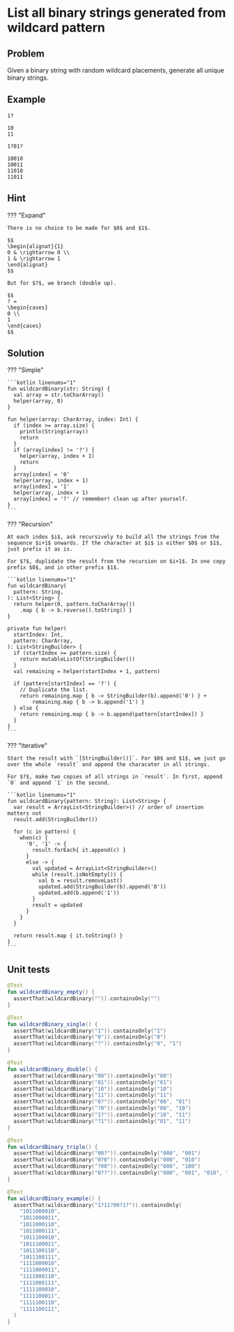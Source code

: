 # List all binary strings generated from wildcard pattern

## Problem

Given a binary string with random wildcard placements, generate all unique binary strings.

## Example

```
1?

10
11
```

```
1?01?

10010
10011
11010
11011
```

## Hint

??? "Expand"

    There is no choice to be made for $0$ and $1$.

    $$
    \begin{alignat}{1}
    0 & \rightarrow 0 \\
    1 & \rightarrow 1
    \end{alignat}
    $$

    But for $?$, we branch (double up).

    $$
    ? =
    \begin{cases}
    0 \\
    1
    \end{cases}
    $$

## Solution

??? "Simple"

    ```kotlin linenums="1"
    fun wildcardBinary(str: String) {
      val array = str.toCharArray()
      helper(array, 0)
    }

    fun helper(array: CharArray, index: Int) {
      if (index >= array.size) {
        println(String(array))
        return
      }
      if (array[index] != '?') {
        helper(array, index + 1)
        return
      }
      array[index] = '0'
      helper(array, index + 1)
      array[index] = '1'
      helper(array, index + 1)
      array[index] = '?' // remember! clean up after yourself.
    }
    ```

??? "Recursion"

    At each index $i$, ask recursively to build all the strings from the sequence $i+1$ onwards. If the character at $i$ is either $0$ or $1$, just prefix it as is.

    For $?$, duplidate the result from the recursion on $i+1$. In one copy prefix $0$, and in other prefix $1$.

    ```kotlin linenums="1"
    fun wildcardBinary(
      pattern: String,
    ): List<String> {
      return helper(0, pattern.toCharArray())
        .map { b -> b.reverse().toString() }
    }

    private fun helper(
      startIndex: Int,
      pattern: CharArray,
    ): List<StringBuilder> {
      if (startIndex >= pattern.size) {
        return mutableListOf(StringBuilder())
      }
      val remaining = helper(startIndex + 1, pattern)

      if (pattern[startIndex] == '?') {
        // Duplicate the list.
        return remaining.map { b -> StringBuilder(b).append('0') } +
            remaining.map { b -> b.append('1') }
      } else {
        return remaining.map { b -> b.append(pattern[startIndex]) }
      }
    }
    ```

??? "Iterative"

    Start the result with `[StringBuilder()]`. For $0$ and $1$, we just go over the whole `result` and append the characater in all strings.

    For $?$, make two copies of all strings in `result`. In first, append `0` and append `1` in the second.

    ```kotlin linenums="1"
    fun wildcardBinary(pattern: String): List<String> {
      var result = ArrayList<StringBuilder>() // order of insertion matters not
      result.add(StringBuilder())

      for (c in pattern) {
        when(c) {
          '0', '1' -> {
            result.forEach{ it.append(c) }
          }
          else -> {
            val updated = ArrayList<StringBuilder>()
            while (result.isNotEmpty()) {
              val b = result.removeLast()
              updated.add(StringBuilder(b).append('0'))
              updated.add(b.append('1'))
            }
            result = updated
          }
        }
      }

      return result.map { it.toString() }
    }
    ```

## Unit tests

```kotlin linenums="1"
@Test
fun wildcardBinary_empty() {
  assertThat(wildcardBinary("")).containsOnly("")
}

@Test
fun wildcardBinary_single() {
  assertThat(wildcardBinary("1")).containsOnly("1")
  assertThat(wildcardBinary("0")).containsOnly("0")
  assertThat(wildcardBinary("?")).containsOnly("0", "1")
}

@Test
fun wildcardBinary_double() {
  assertThat(wildcardBinary("00")).containsOnly("00")
  assertThat(wildcardBinary("01")).containsOnly("01")
  assertThat(wildcardBinary("10")).containsOnly("10")
  assertThat(wildcardBinary("11")).containsOnly("11")
  assertThat(wildcardBinary("0?")).containsOnly("00", "01")
  assertThat(wildcardBinary("?0")).containsOnly("00", "10")
  assertThat(wildcardBinary("1?")).containsOnly("10", "11")
  assertThat(wildcardBinary("?1")).containsOnly("01", "11")
}

@Test
fun wildcardBinary_triple() {
  assertThat(wildcardBinary("00?")).containsOnly("000", "001")
  assertThat(wildcardBinary("0?0")).containsOnly("000", "010")
  assertThat(wildcardBinary("?00")).containsOnly("000", "100")
  assertThat(wildcardBinary("0??")).containsOnly("000", "001", "010", "011")
}

@Test
fun wildcardBinary_example() {
  assertThat(wildcardBinary("1?11?00?1?")).containsOnly(
    "1011000010",
    "1011000011",
    "1011000110",
    "1011000111",
    "1011100010",
    "1011100011",
    "1011100110",
    "1011100111",
    "1111000010",
    "1111000011",
    "1111000110",
    "1111000111",
    "1111100010",
    "1111100011",
    "1111100110",
    "1111100111",
  )
}
```
